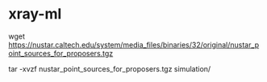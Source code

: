 # xray-ml

wget https://nustar.caltech.edu/system/media_files/binaries/32/original/nustar_point_sources_for_proposers.tgz 

tar -xvzf nustar_point_sources_for_proposers.tgz simulation/


